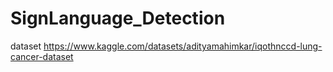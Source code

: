 # SignLanguage_Detection
dataset https://www.kaggle.com/datasets/adityamahimkar/iqothnccd-lung-cancer-dataset
